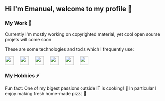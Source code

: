 ## Hi I'm Emanuel,  welcome to my profile 👋

### My Work 🌱

Currently I'm mostly working on copyrighted material, yet cool open sourse projets will come soon

These are some technologies and tools which I frequently use:

<div style="display:flex;flex-direction:row">
  <img width="28px" style="margin-right:20px" src='https://cdn.jsdelivr.net/gh/devicons/devicon/icons/java/java-original.svg'>
  <img width="28px" style="margin-right:20px" src='https://cdn.jsdelivr.net/gh/devicons/devicon/icons/python/python-original.svg'>
  <img width="28px" style="margin-right:20px" src="https://cdn.jsdelivr.net/gh/devicons/devicon/icons/linux/linux-original.svg" >
  <img width="28px" style="margin-right:20px" src="https://cdn.jsdelivr.net/gh/devicons/devicon/icons/git/git-original.svg" >
  <img width="28px" style="margin-right:20px" src="https://cdn.jsdelivr.net/gh/devicons/devicon/icons/github/github-original.svg" >
  <!--<img width="28px" style="margin-right:20px" src="https://cdn.jsdelivr.net/gh/devicons/devicon/icons/jetbrains/jetbrains-original.svg" >-->
  <img width="28px" style="margin-right:20px" src='https://cdn.jsdelivr.net/gh/devicons/devicon/icons/wordpress/wordpress-plain.svg'>
</div>

### My Hobbies ⚡

Fun fact: One of my bigest passions outside IT is cooking! 🍝 In particular I enjoy making fresh home-made pizza 🍕
